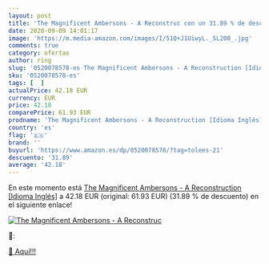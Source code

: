 ```yaml
---
layout: post
title: 'The Magnificent Ambersons - A Reconstruc con un 31.89 % de descuento'
date: 2020-09-09 14:01:17
image: 'https://m.media-amazon.com/images/I/51Q+J1UiwyL._SL200_.jpg'
comments: true
category: ofertas
author: ring
slug: '0520078578-es The Magnificent Ambersons - A Reconstruction [Idioma Inglés]'
sku: '0520078578-es'
tags: [  ]
actualPrice: 42.18 EUR
currency: EUR
price: 42.18
comparePrice: 61.93 EUR
prodname: 'The Magnificent Ambersons - A Reconstruction [Idioma Inglés]'
country: 'es'
flag: '🇪🇸'
brand: ''
buyurl: 'https://www.amazon.es/dp/0520078578/?tag=tolees-21'
descuento: '31.89'
average: '42.18'
---
```


En este momento está [The Magnificent Ambersons - A Reconstruction [Idioma Inglés]](https://www.amazon.es/dp/0520078578/?tag=tolees-21) a 42.18 EUR (original: 61.93 EUR) (31.89 %  de descuento) en el siguiente enlace!

[![The Magnificent Ambersons - A Reconstruc](https://m.media-amazon.com/images/I/51Q+J1UiwyL._SL200_.jpg)](https://www.amazon.es/dp/0520078578/?tag=tolees-21)

🔎:


[🛒 Aquí!!!](https://www.amazon.es/dp/0520078578/?tag=tolees-21)
